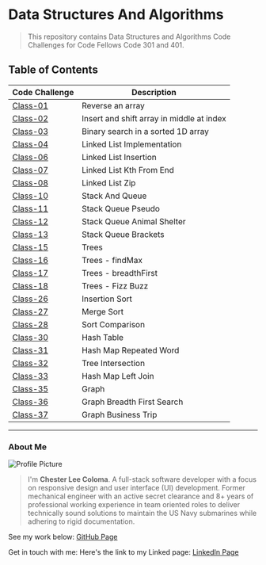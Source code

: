 # Data Structures And Algorithms
> This repository contains Data Structures and Algorithms Code Challenges for Code Fellows Code 301 and 401.

## Table of Contents

| Code Challenge | Description |
| -------------- |  -------------- |
| [Class-01](./javascript/array-reverse/README.md) | Reverse an array |
| [Class-02](./javascript/array-insert-shift/README.md) | Insert and shift array in middle at index |
| [Class-03](./javascript/array-binary-search/README.md) | Binary search in a sorted 1D array |
| [Class-04](./javascript/linked-list/README.md) | Linked List Implementation |
| [Class-06](./javascript/linked-list/README.md) | Linked List Insertion |
| [Class-07](./javascript/linked-list-kth/README.md) | Linked List Kth From End |
| [Class-08](./javascript/linked-list-zip/README.md) | Linked List Zip |
| [Class-10](./javascript/stack-and-queue/README.md) | Stack And Queue |
| [Class-11](./javascript/stack-queue-pseudo/README.md) | Stack Queue Pseudo |
| [Class-12](./javascript/stack-queue-animal-shelter/README.md) | Stack Queue Animal Shelter |
| [Class-13](./javascript/stack-queue-brackets/README.md) | Stack Queue Brackets |
| [Class-15](./javascript/trees/README.md) | Trees |
| [Class-16](./javascript/trees/README.md) | Trees - findMax |
| [Class-17](./javascript/trees-breadth-first/README.md) | Trees - breadthFirst |
| [Class-18](./javascript/tree-fizz-buzz/README.md) | Trees - Fizz Buzz |
| [Class-26](./javascript/sorting/insertion/README.md) | Insertion Sort |
| [Class-27](./javascript/sorting/merge/README.md) | Merge Sort |
| [Class-28](./javascript/sorting/comparison/README.md) | Sort Comparison |
| [Class-30](./javascript/hash-table/README.md) | Hash Table |
| [Class-31](./javascript/hashmap-repeated-word/README.md) | Hash Map Repeated Word |
| [Class-32](./javascript/tree-intersection/README.md) | Tree Intersection |
| [Class-33](./javascript/hashmap-left-join/README.md) | Hash Map Left Join |
| [Class-35](./javascript/graph/README.md) | Graph |
| [Class-36](./javascript/graph/README.md) | Graph Breadth First Search |
| [Class-37](./javascript/graph-business-trip/README.md) | Graph Business Trip |

---

### About Me
![Profile Picture](https://avatars.githubusercontent.com/u/104961833?s=400&u=842fa7c8bb9c0fbfcf956655c2b13dff928e128d&v=4)
> I'm **Chester Lee Coloma**. A full-stack software developer with a focus on responsive design and user interface (UI) development. Former mechanical engineer with an active secret clearance and 8+ years of professional working experience in team oriented roles to deliver technically sound solutions to maintain the US Navy submarines while adhering to rigid documentation. 

See my work below:
[GitHub Page](https://github.com/cleecoloma)

Get in touch with me:
Here's the link to my Linked page:
[LinkedIn Page](https://www.linkedin.com/in/chesterleecoloma/)